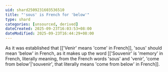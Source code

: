 ```yaml
---
uid: shard2509231603536510
title: "'sous' is French for 'below'"
type: shard
categories: [unsourced, derived]
dateCreated: 2025-09-23T16:03:53+08:00
dateModified: 2025-09-23T16:44:29+08:00
---
```

As it was established that [['Venir' means 'come' in French]], 'sous' should mean 'below' in French, as it makes up the word [['Souvenir' is 'memory' in French, literally meaning, from the French words 'sous' and 'venir', 'come from below'|'souvenir', that literally means 'come from below' in French]].